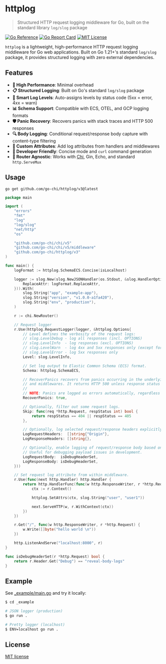 # httplog

> Structured HTTP request logging middleware for Go, built on the standard library `log/slog` package

[![Go Reference](https://pkg.go.dev/badge/github.com/go-chi/httplog/v3.svg)](https://pkg.go.dev/github.com/go-chi/httplog/v3)
[![Go Report Card](https://goreportcard.com/badge/github.com/go-chi/httplog)](https://goreportcard.com/report/github.com/go-chi/httplog)
[![MIT License](https://img.shields.io/badge/license-MIT-blue.svg)](LICENSE)

`httplog` is a lightweight, high-performance HTTP request logging middleware for Go web applications. Built on Go 1.21+'s standard `log/slog` package, it provides structured logging with zero external dependencies.

## Features

- **🚀 High Performance**: Minimal overhead
- **📋 Structured Logging**: Built on Go's standard `log/slog` package
- **🎯 Smart Log Levels**: Auto-assigns levels by status code (5xx = error, 4xx = warn)
- **📊 Schema Support**: Compatible with ECS, OTEL, and GCP logging formats
- **🛡️ Panic Recovery**: Recovers panics with stack traces and HTTP 500 responses
- **🔍 Body Logging**: Conditional request/response body capture with content-type filtering
- **📝 Custom Attributes**: Add log attributes from handlers and middlewares
- **🎨 Developer Friendly**: Concise mode and `curl` command generation
- **🔗 Router Agnostic**: Works with [Chi](https://github.com/go-chi/chi), Gin, Echo, and standard `http.ServeMux`

## Usage

`go get github.com/go-chi/httplog/v3@latest`

```go
package main

import (
	"errors"
	"fmt"
	"log"
	"log/slog"
	"net/http"
	"os"

	"github.com/go-chi/chi/v5"
	"github.com/go-chi/chi/v5/middleware"
	"github.com/go-chi/httplog/v3"
)

func main() {
	logFormat := httplog.SchemaECS.Concise(isLocalhost)

	logger := slog.New(slog.NewJSONHandler(os.Stdout, &slog.HandlerOptions{
		ReplaceAttr: logFormat.ReplaceAttr,
	})).With(
		slog.String("app", "example-app"),
		slog.String("version", "v1.0.0-a1fa420"),
		slog.String("env", "production"),
	)

	r := chi.NewRouter()

	// Request logger
	r.Use(httplog.RequestLogger(logger, &httplog.Options{
		// Level defines the verbosity of the request logs:
		// slog.LevelDebug - log all responses (incl. OPTIONS)
		// slog.LevelInfo  - log responses (excl. OPTIONS)
		// slog.LevelWarn  - log 4xx and 5xx responses only (except for 429)
		// slog.LevelError - log 5xx responses only
		Level: slog.LevelInfo,

		// Set log output to Elastic Common Schema (ECS) format.
		Schema: httplog.SchemaECS,

		// RecoverPanics recovers from panics occurring in the underlying HTTP handlers
		// and middlewares. It returns HTTP 500 unless response status was already set.
		//
		// NOTE: Panics are logged as errors automatically, regardless of this setting.
		RecoverPanics: true,

		// Optionally, filter out some request logs.
		Skip: func(req *http.Request, respStatus int) bool {
			return respStatus == 404 || respStatus == 405
		},

		// Optionally, log selected request/response headers explicitly.
		LogRequestHeaders:  []string{"Origin"},
		LogResponseHeaders: []string{},

		// Optionally, enable logging of request/response body based on custom conditions.
		// Useful for debugging payload issues in development.
		LogRequestBody:  isDebugHeaderSet,
		LogResponseBody: isDebugHeaderSet,
	}))

	// Set request log attribute from within middleware.
	r.Use(func(next http.Handler) http.Handler {
		return http.HandlerFunc(func(w http.ResponseWriter, r *http.Request) {
			ctx := r.Context()

			httplog.SetAttrs(ctx, slog.String("user", "user1"))

			next.ServeHTTP(w, r.WithContext(ctx))
		})
	})

	r.Get("/", func(w http.ResponseWriter, r *http.Request) {
		w.Write([]byte("hello world \n"))
	})

	http.ListenAndServe("localhost:8000", r)
}

func isDebugHeaderSet(r *http.Request) bool {
	return r.Header.Get("Debug") == "reveal-body-logs"
}
```

## Example

See [_example/main.go](./_example/main.go) and try it locally:
```sh
$ cd _example

# JSON logger (production)
$ go run .

# Pretty logger (localhost)
$ ENV=localhost go run .
```

## License
[MIT license](./LICENSE)
